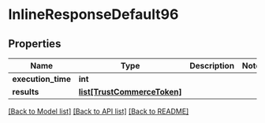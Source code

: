 # InlineResponseDefault96

## Properties
Name | Type | Description | Notes
------------ | ------------- | ------------- | -------------
**execution_time** | **int** |  | 
**results** | [**list[TrustCommerceToken]**](TrustCommerceToken.md) |  | 

[[Back to Model list]](../README.md#documentation-for-models) [[Back to API list]](../README.md#documentation-for-api-endpoints) [[Back to README]](../README.md)

